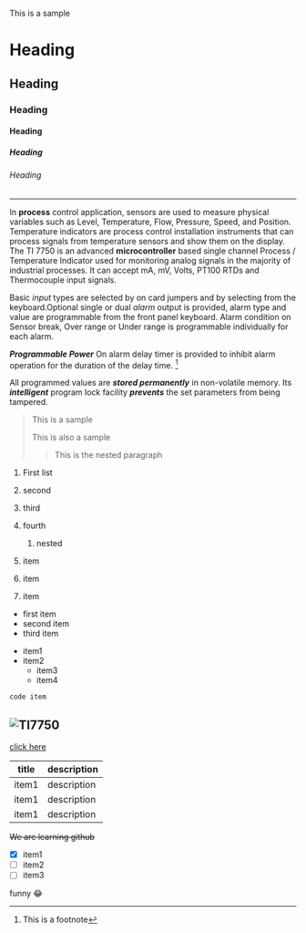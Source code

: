 This is a sample
# Heading
## Heading
### Heading
#### Heading
##### Heading
###### Heading
---------------------------------------------------------------------------------------

In **process** control application, sensors are used to measure physical variables such as Level, Temperature, Flow, Pressure, Speed, and Position. Temperature indicators are process control installation instruments that can process signals from temperature sensors and show them on the display. The TI 7750 is an advanced __microcontroller__ based single channel Process / Temperature Indicator used for monitoring analog signals in the majority of industrial processes.  It can accept mA, mV, Volts, PT100 RTDs and Thermocouple input signals.


Basic *input* types are selected by on card jumpers and by selecting from the keyboard.Optional single or dual _alarm_ output is provided, alarm type and value are programmable from the front panel keyboard. Alarm condition on Sensor break, Over range or Under range is programmable individually for each alarm.

***Programmable Power*** On alarm delay timer is provided to inhibit alarm operation for the duration of the delay time. [^1]

All programmed values are ___stored permanently___ in non-volatile memory. Its __*intelligent*__ program lock facility **_prevents_** the set parameters from being tampered. 

> This is a sample
>
> This is also a sample
>
>> This is the nested paragraph

1. First list
2. second
3. third
4. fourth
   1. nested

1. item
1. item
2. item

* first item
* second item
* third item

- item1
- item2
  - item3
  - item4

`code item`

![TI7750](https://github.com/BarnaliPatil/Tech-Writing-Sample/assets/152055230/c013a1d9-115b-4785-afbe-64e9ce9615ed)
--------------------------------------------------------------------------------
[click here](https://developers.google.com/workspace/explore?filter=&discoveryUrl=https%3A%2F%2Fdocs.googleapis.com%2F%24discovery%2Frest%3Fversion%3Dv1&discoveryRef=resources.documents)

| title | description |
| ----------------------------------- | --------------------------------------- |
| item1 | description |
| item1 | description |
| item1 | description |

[^1]:This is a footnote

~~We are learning github~~

- [x] item1
- [ ] item2
- [ ] item3

funny 😂
